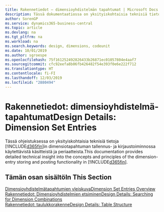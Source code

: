 ```yaml
---
title: Rakennetiedot – dimensioyhdistelmän tapahtumat | Microsoft Docs
description: Tässä dokumentaatiossa on yksityiskohtaisia teknisiä tietoja dimensiotapahtuman tallennus- ja kirjaustoiminnon uudelleenmäärityksessä käytettävistä konsepteista ja periaatteista.
author: SorenGP
ms.service: dynamics365-business-central
ms.topic: article
ms.devlang: na
ms.tgt_pltfrm: na
ms.workload: na
ms.search.keywords: design, dimensions, codeunit
ms.date: 10/01/2019
ms.author: sgroespe
ms.openlocfilehash: 75f161252492826433b26871ec01057804e4aaf7
ms.sourcegitcommit: cfc92eefa8b06fb426482f54e393f0e6e222f712
ms.translationtype: HT
ms.contentlocale: fi-FI
ms.lasthandoff: 12/03/2019
ms.locfileid: "2880494"
---
```

# <a name="design-details-dimension-set-entries"></a><span data-ttu-id="8ec6b-103">Rakennetiedot: dimensioyhdistelmä-tapahtumat</span><span class="sxs-lookup"><span data-stu-id="8ec6b-103">Design Details: Dimension Set Entries</span></span>
<span data-ttu-id="8ec6b-104">Tässä ohjeistuksessa on yksityiskohtaisia teknisiä tietoja [!INCLUDE[d365fin](includes/d365fin_md.md)]in dimensiotapahtuman tallennus- ja kirjaustoiminnossa käytettävistä käsitteistä ja periaatteista.</span><span class="sxs-lookup"><span data-stu-id="8ec6b-104">This documentation provides detailed technical insight into the concepts and principles of the dimension-entry storing and posting functionality in [!INCLUDE[d365fin](includes/d365fin_md.md)].</span></span>

## <a name="in-this-section"></a><span data-ttu-id="8ec6b-105">Tämän osan sisältö</span><span class="sxs-lookup"><span data-stu-id="8ec6b-105">In This Section</span></span>  
[<span data-ttu-id="8ec6b-106">Dimensioyhdistelmätapahtumien yleiskuva</span><span class="sxs-lookup"><span data-stu-id="8ec6b-106">Dimension Set Entries Overview</span></span>](design-details-dimension-set-entries-overview.md)  
[<span data-ttu-id="8ec6b-107">Rakennetiedot: Dimensioyhdistelmien etsiminen</span><span class="sxs-lookup"><span data-stu-id="8ec6b-107">Design Details: Searching for Dimension Combinations</span></span>](design-details-searching-for-dimension-combinations.md)  
[<span data-ttu-id="8ec6b-108">Rakennetiedot: taulukkorakenne</span><span class="sxs-lookup"><span data-stu-id="8ec6b-108">Design Details: Table Structure</span></span>](design-details-table-structure.md)  
